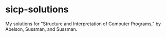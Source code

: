 # sicp-solutions
My solutions for "Structure and Interpretation of Computer Programs," by Abelson, Sussman, and Sussman.
